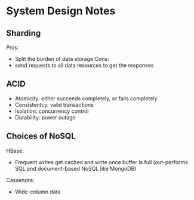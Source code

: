 System Design Notes
===

Sharding
---
Pros:
* Split the burden of data storage
Cons:
* send requests to all data resources to get the responses

ACID
---
* Atomicity: either succeeds completely, or fails completely
* Consistentcy: valid transactions
* Isolation: concurrency control
* Durability: power outage

Choices of NoSQL
---
HBase: 
* Frequent writes get cached and write once buffer is full (out-performs SQL and document-based NoSQL like MongoDB)

Cassendra:
* Wide-column data
